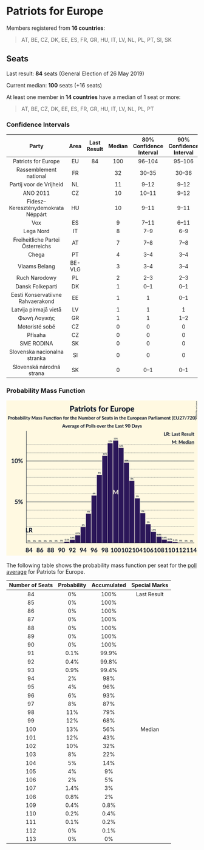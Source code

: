 # Patriots for Europe

Members registered from **16 countries**:

> AT, BE, CZ, DK, EE, ES, FR, GR, HU, IT, LV, NL, PL, PT, SI, SK

## Seats

Last result: **84** seats (General Election of 26 May 2019)

Current median: **100** seats (+16 seats)

At least one member in **14 countries** have a median of 1 seat or more:

> AT, BE, CZ, DK, EE, ES, FR, GR, HU, IT, LV, NL, PL, PT

### Confidence Intervals

| Party | Area | Last Result | Median | 80% Confidence Interval | 90% Confidence Interval | 95% Confidence Interval | 99% Confidence Interval |
|:-----:|:----:|:-----------:|:------:|:-----------------------:|:-----------------------:|:-----------------------:|:-----------------------:|
| Patriots for Europe | EU | 84 | 100 | 96–104 | 95–106 | 94–107 | 92–109 |
| Rassemblement national | FR | | 32 | 30–35 | 30–36 | 30–37 | 29–40 |
| Partij voor de Vrijheid | NL | | 11 | 9–12 | 9–12 | 9–12 | 9–12 |
| ANO 2011 | CZ | | 10 | 10–11 | 9–12 | 9–12 | 9–12 |
| Fidesz–Kereszténydemokrata Néppárt | HU | | 10 | 9–11 | 9–11 | 8–11 | 8–12 |
| Vox | ES | | 9 | 7–11 | 6–11 | 6–12 | 6–12 |
| Lega Nord | IT | | 8 | 7–9 | 6–9 | 6–9 | 6–10 |
| Freiheitliche Partei Österreichs | AT | | 7 | 7–8 | 7–8 | 6–8 | 6–8 |
| Chega | PT | | 4 | 3–4 | 3–4 | 3–5 | 2–5 |
| Vlaams Belang | BE-VLG | | 3 | 3–4 | 3–4 | 3–4 | 3–4 |
| Ruch Narodowy | PL | | 2 | 2–3 | 2–3 | 1–4 | 1–4 |
| Dansk Folkeparti | DK | | 1 | 0–1 | 0–1 | 0–1 | 0–1 |
| Eesti Konservatiivne Rahvaerakond | EE | | 1 | 1 | 0–1 | 0–1 | 0–1 |
| Latvija pirmajā vietā | LV | | 1 | 1 | 1 | 1 | 1 |
| Φωνή Λογικής | GR | | 1 | 1 | 1–2 | 1–2 | 1–2 |
| Motoristé sobě | CZ | | 0 | 0 | 0 | 0 | 0–1 |
| Přísaha | CZ | | 0 | 0 | 0 | 0 | 0 |
| SME RODINA | SK | | 0 | 0 | 0 | 0 | 0–1 |
| Slovenska nacionalna stranka | SI | | 0 | 0 | 0 | 0 | 0 |
| Slovenská národná strana | SK | | 0 | 0–1 | 0–1 | 0–1 | 0–1 |

### Probability Mass Function

![Graph with seats probability mass function not yet produced](average-2024-11-30-seats-pmf-patriotsforeurope.png "Seats Probability Mass Function")

The following table shows the probability mass function per seat for the [poll average](average-2024-11-30.html) for Patriots for Europe.

| Number of Seats | Probability | Accumulated | Special Marks |
|:---------------:|:-----------:|:-----------:|:-------------:|
| 84 | 0% | 100% | Last Result |
| 85 | 0% | 100% |  |
| 86 | 0% | 100% |  |
| 87 | 0% | 100% |  |
| 88 | 0% | 100% |  |
| 89 | 0% | 100% |  |
| 90 | 0% | 100% |  |
| 91 | 0.1% | 99.9% |  |
| 92 | 0.4% | 99.8% |  |
| 93 | 0.9% | 99.4% |  |
| 94 | 2% | 98% |  |
| 95 | 4% | 96% |  |
| 96 | 6% | 93% |  |
| 97 | 8% | 87% |  |
| 98 | 11% | 79% |  |
| 99 | 12% | 68% |  |
| 100 | 13% | 56% | Median |
| 101 | 12% | 43% |  |
| 102 | 10% | 32% |  |
| 103 | 8% | 22% |  |
| 104 | 5% | 14% |  |
| 105 | 4% | 9% |  |
| 106 | 2% | 5% |  |
| 107 | 1.4% | 3% |  |
| 108 | 0.8% | 2% |  |
| 109 | 0.4% | 0.8% |  |
| 110 | 0.2% | 0.4% |  |
| 111 | 0.1% | 0.2% |  |
| 112 | 0% | 0.1% |  |
| 113 | 0% | 0% |  |


